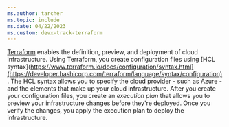 ```yaml
---
ms.author: tarcher
ms.topic: include
ms.date: 04/22/2023
ms.custom: devx-track-terraform
---
```


[Terraform](https://www.terraform.io) enables the definition, preview, and deployment of cloud infrastructure. Using Terraform, you create configuration files using [HCL syntax](https://www.terraform.io/docs/configuration/syntax.html](https://developer.hashicorp.com/terraform/language/syntax/configuration). The HCL syntax allows you to specify the cloud provider - such as Azure - and the elements that make up your cloud infrastructure. After you create your configuration files, you create an *execution plan* that allows you to preview your infrastructure changes before they're deployed. Once you verify the changes, you apply the execution plan to deploy the infrastructure.
